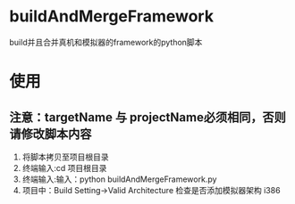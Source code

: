# buildAndMergeFramework
build并且合并真机和模拟器的framework的python脚本
# 使用
## 注意：targetName 与 projectName必须相同，否则请修改脚本内容
1. 将脚本拷贝至项目根目录
2. 终端输入:cd 项目根目录
3. 终端输入:输入：python buildAndMergeFramework.py
4. 项目中：Build Setting->Valid Architecture 检查是否添加模拟器架构 i386
